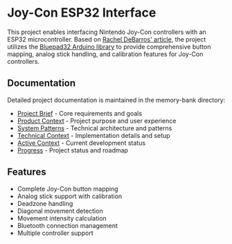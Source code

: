 # Joy-Con ESP32 Interface

This project enables interfacing Nintendo Joy-Con controllers with an ESP32 microcontroller. Based on [Rachel DeBarros' article](https://racheldebarros.com/connect-your-game-controller-to-an-esp32/), the project utilizes the [Bluepad32 Arduino library](https://github.com/ricardoquesada/bluepad32) to provide comprehensive button mapping, analog stick handling, and calibration features for Joy-Con controllers.

## Documentation

Detailed project documentation is maintained in the memory-bank directory:

- [Project Brief](memory-bank/projectbrief.md) - Core requirements and goals
- [Product Context](memory-bank/productContext.md) - Project purpose and user experience
- [System Patterns](memory-bank/systemPatterns.md) - Technical architecture and patterns
- [Technical Context](memory-bank/techContext.md) - Implementation details and setup
- [Active Context](memory-bank/activeContext.md) - Current development status
- [Progress](memory-bank/progress.md) - Project status and roadmap

## Features

- Complete Joy-Con button mapping
- Analog stick support with calibration
- Deadzone handling
- Diagonal movement detection
- Movement intensity calculation
- Bluetooth connection management
- Multiple controller support
